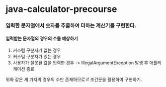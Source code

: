 # java-calculator-precourse

### 입력한 문자열에서 숫자를 추출하여 더하는 계산기를 구현한다.
#### 입력받는 문자열의 경우의 수를 예상하기
1. 커스텀 구분자가 없는 경우
2. 커스텀 구분자가 있는 경우
3. 사용자가 잘못된 값을 입력한 경우 -> IllegalArgumentException 발생 후 애플리케이션 종료

위와 같은 세 가지의 경우의 수만 존재하므로 if 조건문을 활용하여 구현하기.
